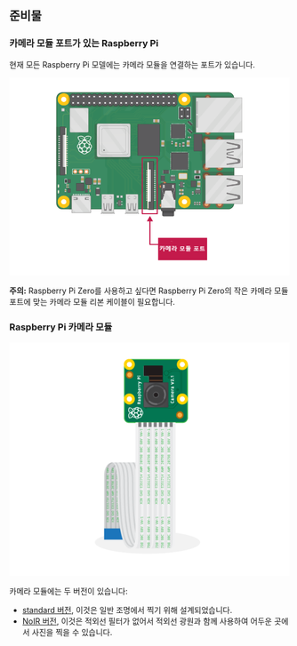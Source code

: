 ## 준비물

### 카메라 모듈 포트가 있는 Raspberry Pi

현재 모든 Raspberry Pi 모델에는 카메라 모듈을 연결하는 포트가 있습니다.

![카메라 모듈 포트가 분류된 Raspberry Pi 3B+](images/pi4-camera-port.png)

**주의:** Raspberry Pi Zero를 사용하고 싶다면 Raspberry Pi Zero의 작은 카메라 모듈 포트에 맞는 카메라 모듈 리본 케이블이 필요합니다.

### Raspberry Pi 카메라 모듈

![Raspberry Pi 카메라 모듈](images/camera-module.png)

카메라 모듈에는 두 버전이 있습니다:

* [standard 버전](https://www.raspberrypi.org/products/camera-module-v2/), 이것은 일반 조명에서 찍기 위해 설계되었습니다.
* [NoIR 버전](https://www.raspberrypi.org/products/pi-noir-camera-v2/), 이것은 적외선 필터가 없어서 적외선 광원과 함께 사용하여 어두운 곳에서 사진을 찍을 수 있습니다.


